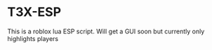 # T3X-ESP
This is a roblox lua ESP script. Will get a GUI soon but currently only highlights players
